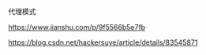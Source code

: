 代理模式

https://www.jianshu.com/p/9f5566b5e7fb

https://blog.csdn.net/hackersuye/article/details/83545871
